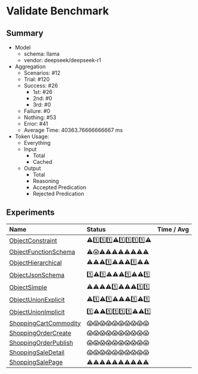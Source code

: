 # Validate Benchmark
## Summary
  - Model
    - schema: llama
    - vendor: deepseek/deepseek-r1
  - Aggregation
    - Scenarios: #12
    - Trial: #120
    - Success: #26
      - 1st: #26
      - 2nd: #0
      - 3rd: #0
    - Failure: #0
    - Nothing: #53
    - Error: #41
    - Average Time: 40363.76666666667 ms
  - Token Usage:
    - Everything
    - Input
      - Total
      - Cached
    - Output
      - Total
      - Reasoning
      - Accepted Predication
      - Rejected Predication

## Experiments
Name | Status | Time / Avg
:----|:-------|------------:
[ObjectConstraint](./ObjectConstraint/README.md) | ⚠️1️⃣1️⃣1️⃣⚠️1️⃣1️⃣1️⃣1️⃣⚠️
[ObjectFunctionSchema](./ObjectFunctionSchema/README.md) | ⚠️😱⚠️⚠️⚠️⚠️⚠️⚠️⚠️⚠️
[ObjectHierarchical](./ObjectHierarchical/README.md) | ⚠️⚠️⚠️1️⃣⚠️⚠️⚠️1️⃣⚠️⚠️
[ObjectJsonSchema](./ObjectJsonSchema/README.md) | 1️⃣⚠️1️⃣⚠️⚠️⚠️1️⃣⚠️⚠️1️⃣
[ObjectSimple](./ObjectSimple/README.md) | ⚠️⚠️⚠️⚠️1️⃣⚠️⚠️⚠️1️⃣1️⃣
[ObjectUnionExplicit](./ObjectUnionExplicit/README.md) | ⚠️1️⃣⚠️1️⃣⚠️⚠️⚠️1️⃣⚠️1️⃣
[ObjectUnionImplicit](./ObjectUnionImplicit/README.md) | 1️⃣⚠️⚠️1️⃣1️⃣1️⃣1️⃣⚠️⚠️1️⃣
[ShoppingCartCommodity](./ShoppingCartCommodity/README.md) | 😱😱😱😱😱😱😱😱😱😱
[ShoppingOrderCreate](./ShoppingOrderCreate/README.md) | 😱😱😱😱😱😱😱😱😱😱
[ShoppingOrderPublish](./ShoppingOrderPublish/README.md) | 😱😱😱😱😱😱😱😱😱😱
[ShoppingSaleDetail](./ShoppingSaleDetail/README.md) | 😱😱😱😱😱😱😱😱😱😱
[ShoppingSalePage](./ShoppingSalePage/README.md) | ⚠️⚠️⚠️⚠️⚠️⚠️⚠️⚠️⚠️⚠️